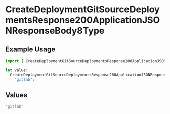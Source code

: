# CreateDeploymentGitSourceDeploymentsResponse200ApplicationJSONResponseBody8Type

## Example Usage

```typescript
import { CreateDeploymentGitSourceDeploymentsResponse200ApplicationJSONResponseBody8Type } from "@vercel/sdk/models/operations/createdeployment.js";

let value:
  CreateDeploymentGitSourceDeploymentsResponse200ApplicationJSONResponseBody8Type =
    "gitlab";
```

## Values

```typescript
"gitlab"
```